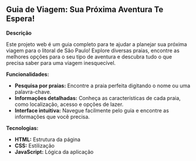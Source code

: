 ## Guia de Viagem: Sua Próxima Aventura Te Espera! ️

**Descrição**

Este projeto web é um guia completo para te ajudar a planejar sua próxima viagem para o litoral de São Paulo! Explore diversas praias, encontre as melhores opções para o seu tipo de aventura e descubra tudo o que precisa saber para uma viagem inesquecível.

**Funcionalidades:**

* **Pesquisa por praias:** Encontre a praia perfeita digitando o nome ou uma palavra-chave.
* **Informações detalhadas:** Conheça as características de cada praia, como localização, acesso e opções de lazer.
* **Interface intuitiva:** Navegue facilmente pelo guia e encontre as informações que você precisa.

**Tecnologias:**

* **HTML:** Estrutura da página
* **CSS:** Estilização
* **JavaScript:** Lógica da aplicação
